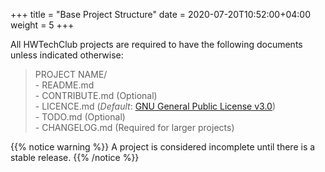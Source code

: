 +++
title = "Base Project Structure"
date =  2020-07-20T10:52:00+04:00
weight = 5
+++


All HWTechClub projects are required to have the following documents unless indicated otherwise:

> PROJECT NAME/  
    - README.md  
    - CONTRIBUTE.md (Optional)  
    - LICENCE.md (*Default*: [GNU General Public License v3.0](https://choosealicense.com/licenses/gpl-3.0/))  
    - TODO.md (Optional)  
    - CHANGELOG.md (Required for larger projects)


{{% notice warning %}}
A project is considered incomplete until there is a stable release.
{{% /notice %}}